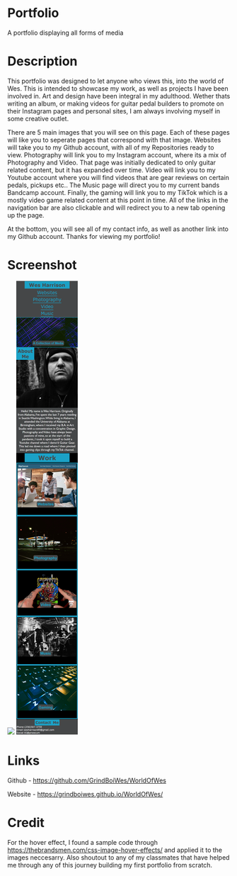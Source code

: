 # Portfolio
A portfolio displaying all forms of media

# Description
This portfolio was designed to let anyone who views this, into the world of Wes. This is intended to showcase my work, as well as projects I have been involved in. Art and design have been integral in my adulthood. Wether thats writing an album, or making videos for guitar pedal builders to promote on their Instagram pages and personal sites, I am always involving myself in some creative outlet. 

There are 5 main images that you will see on this page. Each of these pages will like you to seperate pages that correspond with that image. Websites will take you to my Github account, with all of my Repositories ready to view. Photography will link you to my Instagram account, where its a mix of Photography and Video. That page was initially dedicated to only guitar related content, but it has expanded over time. Video will link you to my Youtube account where you will find videos that are gear reviews on certain pedals, pickups etc.. The Music page will direct you to my current bands Bandcamp account. Finally, the gaming will link you to my TikTok which is a mostly video game related content at this point in time. All of the links in the navigation bar are also clickable and will redirect you to a new tab opening up the page.

At the bottom, you will see all of my contact info, as well as another link into my Github account. Thanks for viewing my portfolio!










# Screenshot

<img src="./assets/images/Portfolio-Full.png">
<img src="./assets/images/Portfolio-Phone.png">

# Links
 
Github - https://github.com/GrindBoiWes/WorldOfWes

Website - https://grindboiwes.github.io/WorldOfWes/





# Credit

For the hover effect, I found a sample code through https://thebrandsmen.com/css-image-hover-effects/ and applied it to the images neccesarry. Also shoutout to any of my classmates that have helped me through any of this journey building my first portfolio from scratch.